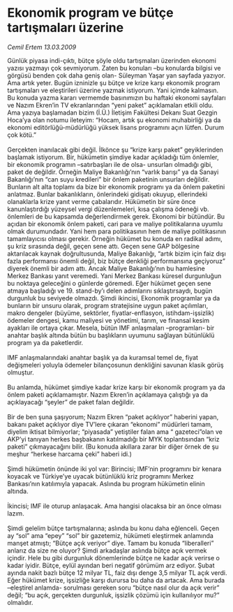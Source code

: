 # Ekonomik program ve bütçe tartışmaları üzerine

*Cemil Ertem 13.03.2009*

<div class="taraf_structure_2col_1zq">
<div class="margen_n">



 <p>Günlük piyasa indi-çıktı, bütçe şöyle oldu tartışmaları üzerinden ekonomi yazısı yazmayı çok sevmiyorum. Zaten bu konuları –bu konularda bilgisi ve görgüsü benden çok daha geniş olan- Süleyman Yaşar yan sayfada yazıyor. Ama artık yeter. Bugün izninizle şu bütçe ve krize karşı ekonomik program tartışmaları ve eleştirileri üzerine yazmak istiyorum. Yani içimde kalmasın. Bu konuda yazma kararı vermemde basınımızın bu haftaki ekonomi sayfaları ve Nazım Ekren’in TV ekranlarından “yeni paket” açıklamaları etkili oldu. Ama yazıya başlamadan bizim (İ.Ü.) İletişim Fakültesi Dekanı Suat Gezgin Hoca’ya olan notumu ileteyim: “Hocam, artık şu ekonomi muhabirliği ya da ekonomi editörlüğü-müdürlüğü yüksek lisans programını açın lütfen. Durum çok kötü.” <br/><br/>Gerçekten inanılacak gibi değil. İlkönce şu “krize karşı paket” geyiklerinden başlamak istiyorum. Bir, hükümetin şimdiye kadar açıkladığı tüm önlemler, bir ekonomik programın –satırbaşları ile de olsa- unsurları olmadığı gibi, paket de değildir. Örneğin Maliye Bakanlığı’nın “varlık barışı” ya da Sanayi Bakanlığı’nın “can suyu kredileri” bir önlem paketinin unsurları değildir. Bunların alt alta toplamı da bize bir ekonomik programı ya da önlem paketini anlatmaz. Bunlar bakanlıkların, önlerindeki gidişatı okuyup, ellerindeki olanaklarla krize yanıt verme çabalarıdır. Hükümetin bir süre önce kanunlaştırdığı yüzeysel vergi düzenlemeleri, kısa çalışma ödeneği vb. önlemleri de bu kapsamda değerlendirmek gerek. Ekonomi bir bütündür. Bu açıdan bir ekonomik önlem paketi, cari para ve maliye politikalarına uyumlu olmak durumundadır. Yani hem para politikasının hem de maliye politikasının tamamlayıcısı olması gerekir. Örneğin hükümet bu konuda en radikal adımı, şu kriz sırasında değil, geçen sene attı. Geçen sene GAP bölgesine aktarılacak kaynak doğrultusunda, Maliye Bakanlığı, “artık bizim için faiz dışı fazla performansı önemli değil, biz bütçe denkliği performansına geçiyoruz” diyerek önemli bir adım attı. Ancak Maliye Bakanlığı’nın bu hamlesine Merkez Bankası yanıt veremedi. Yani Merkez Bankası küresel durgunluğun bu noktaya geleceğini o günlerde göremedi. Eğer hükümet geçen sene atmaya başladığı ve 19. stand-by’ı delen adımlarını sıklaştırsaydı, bugün durgunluk bu seviyede olmazdı. Şimdi ikincisi, Ekonomik programlar ya da bunların bir unsuru olarak, program stratejisine uygun paket açılımları, makro dengeler (büyüme, sektörler, fiyatlar-enflasyon, istihdam-işsizlik) ödemeler dengesi, kamu maliyesi ve yönetimi, tarım, ve finansal kesim ayakları ile ortaya çıkar. Mesela, bütün IMF anlaşmaları –programları- bir anahtar başlık altında bütün bu başlıkların uyumunu sağlayan bütünlüklü program ya da paketlerdir. <br/><br/>IMF anlaşmalarındaki anahtar başlık ya da kuramsal temel de, fiyat değişmeleri yoluyla ödemeler bilançosunun denkliğini savunan klasik görüş olmuştur. <br/><br/>Bu anlamda, hükümet şimdiye kadar krize karşı bir ekonomik program ya da önlem paketi açıklamamıştır. Nazım Ekren’in açıklamaya çalıştığı ya da açıklayacağı “şeyler” de paket falan değildir. <br/><br/>Bir de ben şuna şaşıyorum; Nazım Ekren “paket açıklıyor” haberini yapan, bakanı paket açıklıyor diye TV’lere çıkaran “ekonomi” müdürleri tamam, diyelim iktisat bilmiyorlar; “piyasada” yetiştiler falan ama “ gazeteci”olan ve AKP’yi tanıyan herkes başbakanın katılmadığı bir MYK toplantısından “kriz paketi” çıkmayacağını bilir. (Bu konuda akıllara zarar bir diğer örnek de şu meşhur “herkese harcama çeki” haberi idi.) <br/><br/>Şimdi hükümetin önünde iki yol var: Birincisi; IMF’nin programını bir kenara koyacak ve Türkiye’ye uyacak bütünlüklü kriz programını Merkez Bankası’nın katılımıyla yapacak. Aslında bu program hükümetin elinin altında. <br/><br/>İkincisi; IMF ile oturup anlaşacak. Ama hangisi olacaksa bir an önce olması lazım. <br/><br/>Şimdi gelelim bütçe tartışmalarına; aslında bu konu daha eğlenceli. Geçen ay “sol” ama “epey” “sol” bir gazetemiz, hükümeti eleştirmek anlamında manşet atmıştı; “Bütçe açık veriyor” diye. Tamam bu konuda “liberalleri” anlarız da size ne oluyor? Şimdi arkadaşlar aslında bütçe açık vermek içindir. Hele bu gibi durgunluk dönemlerinde bütçe ne kadar açık verirse o kadar iyidir. Bütçe, eylül ayından beri negatif görümüm arz ediyor. Şubat ayında nakit bazlı bütçe 12 milyar TL, faiz dışı denge 3,5 milyar TL açık verdi. Eğer hükümet krize, işsizliğe karşı durursa bu daha da artacak. Ama burada –eleştirel anlamda- sorulması gereken soru “bütçe nasıl olur da açık verir” değil; “bu açık, gerçekten durgunluk, işsizlik çözümü için kullanılıyor mu?” olmalıdır. </p>

<br/>


<div id="taraf_not">
</div>

</div>


</div>
